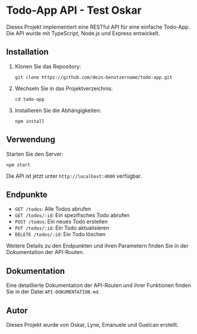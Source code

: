 # Todo-App API - Test Oskar

Dieses Projekt implementiert eine RESTful API für eine einfache Todo-App. Die API wurde mit TypeScript, Node.js und Express entwickelt.

## Installation

1. Klonen Sie das Repository:

    ```
    git clone https://github.com/dein-benutzername/todo-app.git
    ```

2. Wechseln Sie in das Projektverzeichnis:

    ```
    cd todo-app
    ```

3. Installieren Sie die Abhängigkeiten:

    ```
    npm install
    ```

## Verwendung

Starten Sie den Server:

```
npm start
```

Die API ist jetzt unter `http://localhost:4000` verfügbar.

## Endpunkte

- `GET /todos`: Alle Todos abrufen
- `GET /todos/:id`: Ein spezifisches Todo abrufen
- `POST /todos`: Ein neues Todo erstellen
- `PUT /todos/:id`: Ein Todo aktualisieren
- `DELETE /todos/:id`: Ein Todo löschen

Weitere Details zu den Endpunkten und ihren Parametern finden Sie in der Dokumentation der API-Routen.

## Dokumentation

Eine detaillierte Dokumentation der API-Routen und ihrer Funktionen finden Sie in der Datei `API-DOKUMENTATION.md`.

## Autor

Dieses Projekt wurde von Oskar, Lyne, Emanuele und Guelcan erstellt.

